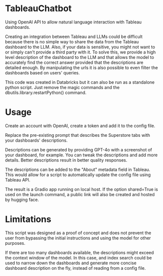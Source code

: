 # TableauChatbot
Using OpenAI API to allow natural language interaction with Tableau dashboards.

Creating an integration between Tableau and LLMs could be difficult because there is no simple way to share the data from the Tableau dashboard to the LLM. Also, if your data is sensitive, you might not want to or simply can't provide a third party with it. To solve this, we provide a high level description of the dashboard to the LLM and that allows the model to accurately find the correct answer provided that the descriptions are detailed enough. By manipulating the urls it is also possible to even filter the dashboards based on users' queries.

This code was created in Databricks but it can also be run as a standalone python script. Just remove the magic commands and the dbutils.library.restartPython() command.

# Usage
Create an account with OpenAI, create a token and add it to the config file.

Replace the pre-existing prompt that describes the Superstore tabs with your dashboards' descriptions.

Descriptions can be generated by providing GPT-4o with a screenshot of your dashboard, for example. You can tweak the descriptions and add more details. Better descriptions result in better quality responses.

The descriptions can be added to the "About" metadata field in Tableau. This would allow for a script to automatically update the config file using Tableau API.

The result is a Gradio app running on local host. If the option shared=True is used on the launch command, a public link will also be created and hosted by hugging face.

# Limitations

This script was designed as a proof of concept and does not prevent the user from bypassing the initial instructions and using the model for other purposes.

If there are too many dashboards available, the descriptions might exceed the context window of the model. In this case, and index search could be used to narrow down the dashboards and generate more concise dashboard description on the fly, instead of reading from a config file.